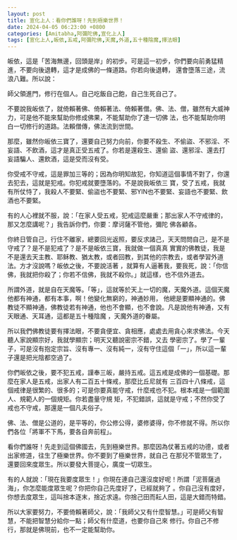 ```yaml
---
layout: post
title: 宣化上人：看你們誰呀！先到極樂世界！
date: 2024-04-05 06:23:00 +0800
categories: [Amitabha,阿彌陀佛,宣化上人]
tags: [宣化上人,皈依,五戒,阿彌陀佛,天魔,外道,五十種陰魔,擇法眼]
---
```


皈依，這是「苦海無邊，回頭是岸」的初步。可是這一初步，你們要向前勇猛精進，不要向後退轉，這才是成佛的一條道路。你若向後退轉， 還會墮落三途，流浪八難。所以說：

師父領進門，修行在個人。自己吃飯自己飽，自己生死自己了。

不要說我皈依了，就倚賴著佛、倚賴著法、倚賴著僧。佛、法、僧，雖然有大威神力，可是他不能來幫助你修成佛果，不能幫助你了達一切佛 法，也不能幫助你明白一切修行的道路。法賴僧傳，佛法流到世間。

那麼，雖然你皈依三寶了，還要自己努力向前，你要不殺生、不偷盜、不邪淫、不妄語、不飲酒，這才是真正受五戒了。你若是還殺生、還偷 盜、還邪淫、還去打妄語騙人、還飲酒，這是受而沒有受。

你受戒不守戒，這是罪加三等的；因為你明知故犯，你知道這個事情不對了，你還去犯去，這就是犯戒。你犯戒就要墮落的。不是說我皈依三 寶，受了五戒，我就有所仗恃了，我殺人不要緊、偷盜也不要緊、邪YIN也不要緊、妄語也不要緊、飲酒也不要緊。

有的人心裡就不服，說：「在家人受五戒，犯戒這麼嚴重；那出家人不守戒律的，那又怎麼講呢？」我告訴你們，你要：摩诃薩不管他，彌陀 佛各顧各。

你終日管自己，行住不離家，總要回光返照，要反求諸己，天天問問自己，是不是守戒了？是不是犯戒了？是不是皈依三寶，我就做一個真真 實實的佛教徒，我是不是還去天主教、耶稣教、猶太教，或者回教，到其他的宗教去，或者學習外道法。方才沒說嗎？皈依之後，不要說活著 ，就算有人逼著我，要我死，說：「你信佛，我就把你殺了；你若不信佛，我就不殺你。」就這樣，也不信外道去。

所謂外道，就是自在天魔等。「等」，這就等於天上一切的魔，天魔外道。這個天魔他都有神通，都有本事，啊！他變化無窮的，神通妙用， 他總是要顯神通的。佛教徒不顯神通，佛教徒若有神通，他也不會顯，也不會說。凡是說他有神通，又有天眼通、天耳通，這都是五十種陰魔 ，天魔外道的眷屬。

所以我們佛教徒要有擇法眼，不要貪便宜、貪相應，處處去用貪心來求佛法。今天聽人家說顯宗好，我就學顯宗；明天又聽說密宗不錯，又去 學密宗了。學了一輩子，可是沒有抱定宗旨、沒有專一、沒有純一，沒有守住這個「一」，所以這一輩子還是把光陰都空過了。

你們皈依之後，要不犯五戒，謹奉三皈，嚴持五戒。這五戒是成佛的一個基礎。那麼在家人是五戒，出家人有二百五十條戒，那麼比丘尼就有 三百四十八條戒，這個戒律是很繁的、很多的；可是你要真能守戒，什麼戒也不犯。根本戒是一個範圍人、規範人的一個規矩。你若盡量守規 矩，不犯錯誤，這就是守戒；不然你受了戒也不守戒，那還是一個凡夫俗子。

佛、法、僧是公道的，是平等的，你公修公得，婆修婆得，你不修就不得。所以你們各位「將軍不下馬，要各自奔前程」。

看你們誰呀！先走到這個佛國去，先到極樂世界。那麼因為仗著五戒的功德，或者出家修道，往生了極樂世界。你不要到了極樂世界，就自己 在那兒不管眾生了，還要回來度眾生。所以要發大菩提心，廣度一切眾生。

有的人就說：「現在我要度眾生！」你現在連自己還沒度好呢！所謂「泥菩薩過海」，你怎麼能度眾生呢？你把你自己先度好了，已經就夠了 。你自己沒有度好，你想去度眾生，這叫捨本逐末，捨近求遠。你捨己田而耘人田，這是大錯而特錯。

所以大家要努力，不要倚賴著師父，說：「我師父又有什麼智慧。」可是師父有智慧，不能把智慧分給你一點；師父有什麼道，也要你自己來 修行。你自己不修行，那就是佛現前，也不一定能幫助你。